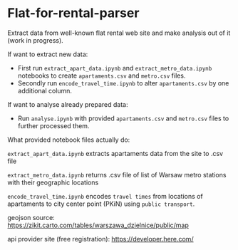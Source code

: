 # Flat-for-rental-parser

Extract data from well-known flat rental web site and make analysis out of it (work in progress).


If want to extract new data:

- First run `extract_apart_data.ipynb` and `extract_metro_data.ipynb` notebooks to create `apartaments.csv` and `metro.csv` files.
- Secondly run `encode_travel_time.ipynb` to alter `apartaments.csv` by one additional column.

If want to analyse already prepared data:

- Run `analyse.ipynb` with provided `apartaments.csv` and `metro.csv` files to further processed them. 


What provided notebook files actually do:

`extract_apart_data.ipynb` extracts apartaments data from the site to .csv file

`extract_metro_data.ipynb` returns .csv file of list of Warsaw metro stations with their geographic locations

`encode_travel_time.ipynb` encodes `travel times` from locations of apartaments to city center point (PKiN) using `public transport`.

geojson source:
https://zikit.carto.com/tables/warszawa_dzielnice/public/map

api provider site (free registration):
https://developer.here.com/
